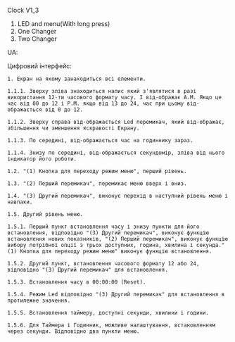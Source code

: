 Clock V1_3

1. LED and menu(With long press)
2. One Changer
3. Two Changer

UA: 

Цифровий інтерфейс: 

	1. Екран на якому занаходиться всі елементи. 

	1.1.1. Зверху зліва знаходиться напис який з'являтися в разі використання 12-ти часового формату часу. І від-ображає A.M. Якщо це час від 00 до 12 і P.M. якщо від 13 до 24, час при цьому від-ображається від 0 до 12. 

	1.1.2. Зверху справа від-ображається Led перемикач, який від-ображає, збільшення чи зменшення яскравості Екрану. 

	1.1.3. По середині, від-ображається час на годиннику зараз. 

	1.1.4. Знизу по середині, від-ображається секундомір, зліва від нього індикатор його роботи. 

	1.2. "(1) Кнопка для переходу режим меню", перший рівень. 

	1.3. "(2) Перший перемикач", перемикає меню вверх і вниз. 

	1.4. "(3) Другий перемикач", виконує перехід в наступний рівень меню і навпаки. 

	1.5. Другий рівень меню. 

	1.5.1. Перший пункт встановлення часу і знизу пункти для його встановлення, відповідно "(3) Другий перемикач", виконує функцію встановлення нових показників, "(2) Перший перемикач", виконує функцію вибору потрібної опції з трьох доступних, година, хвилина і секунда."(1) Кнопка для переходу режим меню" виконує функцію встановлення. 

	1.5.2. Другий пункт, встановлення часового формату 12 або 24, відповідно "(3) Другий перемикач" для встановлення. 

	1.5.3. Встановлення часу в 00:00:00 (Reset). 

	1.5.4. Режим Led відповідно "(3) Другий перемикач" для встановлення в протилежне значення. 

	1.5.5. Встановлення таймеру, доступні секунди, хвилини і години. 

	1.5.6. Для Таймера і Годинник, можливе налаштування, встановленням через секунди. Відповідно два пункти меню.